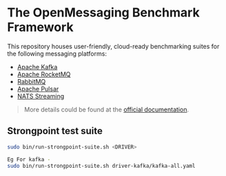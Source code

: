 # The OpenMessaging Benchmark Framework

This repository houses user-friendly, cloud-ready benchmarking suites for the following messaging platforms:

* [Apache Kafka](https://kafka.apache.org)
* [Apache RocketMQ](https://rocketmq.apache.org)
* [RabbitMQ](https://www.rabbitmq.com/)
* [Apache Pulsar](https://pulsar.apache.org)
* [NATS Streaming](https://nats.io/)

> More details could be found at the [official documentation](http://openmessaging.cloud/docs/benchmarks/).

## Strongpoint test suite

```bash
sudo bin/run-strongpoint-suite.sh <DRIVER>

Eg For kafka -  
sudo bin/run-strongpoint-suite.sh driver-kafka/kafka-all.yaml
```
